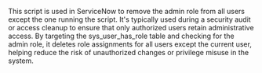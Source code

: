 This script is used in ServiceNow to remove the admin role from all users except the one running the script.
It's typically used during a security audit or access cleanup to ensure that only authorized users retain administrative access. 
By targeting the sys_user_has_role table and checking for the admin role, it deletes role assignments for all users except the current user, helping reduce the risk of 
unauthorized changes or privilege misuse in the system.
